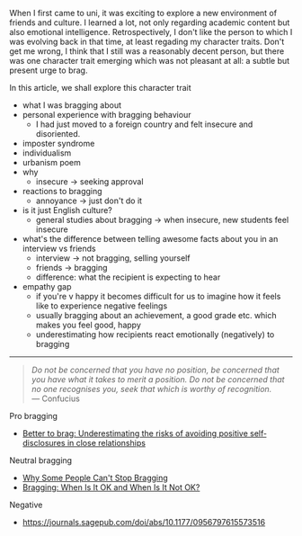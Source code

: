 <!-- ---
date: 2021-04-09
title: 'Bragging at University'
template: post
slug: bragging-at-university
tags:
  - 'student-life'
  - 'personal'
--- -->

When I first came to uni, it was exciting to explore a new environment of friends and culture. I learned a lot, not only regarding academic content but also emotional intelligence. Retrospectively, I don't like the person to which I was evolving back in that time, at least regading my character traits. Don't get me wrong, I think that I still was a reasonably decent person, but there was one character trait emerging which was not pleasant at all: a subtle but present urge to brag.

In this article, we shall explore this character trait


- what I was bragging about
- personal experience with bragging behaviour
  - I had just moved to a foreign country and felt insecure and disoriented.
- imposter syndrome
- individualism
- urbanism poem
- why
  - insecure -> seeking approval
- reactions to bragging
  - annoyance -> just don't do it
- is it just English culture?
   - general studies about bragging -> when insecure, new students feel insecure
- what's the difference between telling awesome facts about you in an interview vs friends
  - interview -> not bragging, selling yourself
  - friends -> bragging
  - difference: what the recipient is expecting to hear
- empathy gap
  - if you're v happy it becomes difficult for us to imagine how it feels like to experience negative feelings
  - usually bragging about an achievement, a good grade etc. which makes you feel good, happy
  - underestimating how recipients react emotionally (negatively) to bragging

---

> *Do not be concerned that you have no position, be concerned that you have what it takes to merit a position. Do not be concerned that no one recognises you, seek that which is worthy of recognition.*
> </br> — Confucius

Pro bragging
- [Better to brag: Underestimating the risks of avoiding positive self‐disclosures in close relationships](https://onlinelibrary.wiley.com/doi/10.1111/jopy.12635)


Neutral bragging
- [Why Some People Can't Stop Bragging](https://www.psychologytoday.com/us/blog/singletons/201303/why-some-people-cant-stop-bragging)
- [Bragging: When Is It OK and When Is It Not OK?](https://www.psychologytoday.com/us/blog/fulfillment-any-age/201207/bragging-when-is-it-ok-and-when-is-it-not-ok)

Negative
- https://journals.sagepub.com/doi/abs/10.1177/0956797615573516